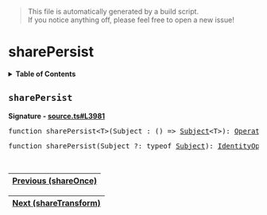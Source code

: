 > This file is automatically generated by a build script.<br>If you notice anything off, please feel free to open a new issue!

# sharePersist

<details><summary><b>Table of Contents</b></summary>

1. [<code>sharePersist</code>](#sharePersist)</details>

## <a name="sharePersist"></a><code>sharePersist</code>

<b>Signature - [source.ts#L3981](..\/..\/packages\/core\/src\/source.ts#L3981)</b>

<pre>function sharePersist&lt;T&gt;(Subject_: () =&gt; <a href="../05-api-subject/00-Subject.md#Subject-Interface">Subject</a>&lt;T&gt;): <a href="000-Operator.md#Operator">Operator</a>&lt;T, T&gt;</pre>

<pre>function sharePersist(Subject_?: typeof <a href="../05-api-subject/00-Subject.md#Subject-Function">Subject</a>): <a href="001-IdentityOperator.md#IdentityOperator">IdentityOperator</a></pre><br>

| [Previous \(shareOnce\)](068-shareOnce.md#readme) |
| --- |

<div align="right">

| [Next \(shareTransform\)](070-shareTransform.md#readme) |
| --- |
</div>
